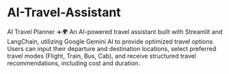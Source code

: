 # AI-Travel-Assistant
AI Travel Planner ✈️🌍 An AI-powered travel assistant built with Streamlit and LangChain, utilizing Google Gemini AI to provide optimized travel options. Users can input their departure and destination locations, select preferred travel modes (Flight, Train, Bus, Cab), and receive structured travel recommendations, including cost and duration. 

